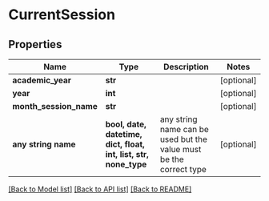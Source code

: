 # CurrentSession


## Properties
Name | Type | Description | Notes
------------ | ------------- | ------------- | -------------
**academic_year** | **str** |  | [optional] 
**year** | **int** |  | [optional] 
**month_session_name** | **str** |  | [optional] 
**any string name** | **bool, date, datetime, dict, float, int, list, str, none_type** | any string name can be used but the value must be the correct type | [optional]

[[Back to Model list]](../README.md#documentation-for-models) [[Back to API list]](../README.md#documentation-for-api-endpoints) [[Back to README]](../README.md)



